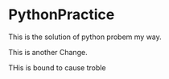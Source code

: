 # PythonPractice
This is the solution of python probem my way.

This is another Change.

THis is bound to cause troble
